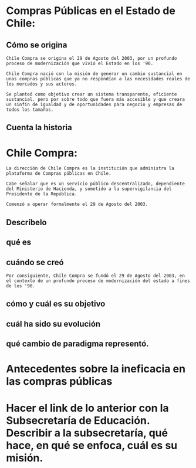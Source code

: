 # Compras Públicas en el Estado de Chile:
## Cómo se origina
```
Chile Compra se origina el 29 de Agosto del 2003, por un profundo proceso de modernización que vivió el Estado en los '90.

Chile Compra nació con la misión de generar un cambio sustancial en unas compras públicas que ya no respondían a las necesidades reales de los mercados y sus actores.

Se planteó como objetivo crear un sistema transparente, eficiente sustancial. pero por sobre todo que fuera más accesible y que creara un sinfín de igualdad y de oportunidades para negocio y empresas de todos los tamaños.
```
## Cuenta la historia
# Chile Compra:
```
La dirección de Chile Compra es la institución que administra la plataforma de Compras públicas en Chile.

Cabe señalar que es un servicio público descentralizado, dependiente del Ministerio de Hacienda, y sometido a la supervigilancia del Presidente de la República.

Comenzó a operar formalmente el 29 de Agosto del 2003.
```
## Descríbelo
## qué es
## cuándo se creó
```
Por consiguiente, Chile Compra se fundó el 29 de Agosto del 2003, en el contexto de un profundo proceso de modernización del estado a fines de los '90.
```
## cómo y cuál es su objetivo
## cuál ha sido su evolución
## qué cambio de paradigma representó.
# Antecedentes sobre la ineficacia en las compras públicas
# Hacer el link de lo anterior con la Subsecretaría de Educación. Describir a la subsecretaría, qué hace, en qué se enfoca, cuál es su misión.

